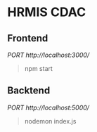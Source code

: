 # HRMIS CDAC
## Frontend
_PORT http://localhost:3000/_
> npm start
## Backtend 
_PORT http://localhost:5000/_
> nodemon index.js
